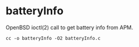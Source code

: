batteryInfo
===========

OpenBSD ioctl(2) call to get battery info from APM.

```
cc -o batteryInfo -O2 batteryInfo.c
```
